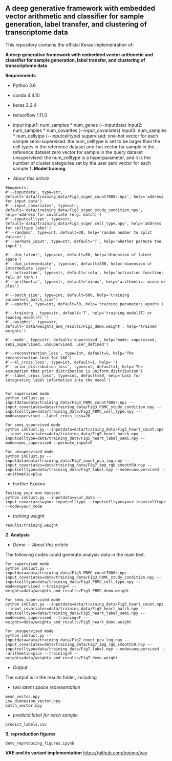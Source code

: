 ## A deep generative framework with embedded vector arithmetic and classifier for sample generation, label transfer, and clustering of transcriptome data

This repository contains the official Keras implementation of:

**A deep generative framework with embedded vector arithmetic and classifier for sample generation, label transfer, and clustering of transcriptome data**

**Requirements**
- Python 3.6
- conda 4.4.10
- keras 2.2.4
- tensorflow 1.11.0

- *Input*
Input1: num_samples * num_genes (--inputdata)
Input2: num_samples * num_covarites (--input_covariates)
Input3: num_samples * num_cellytpe (--inputcelltype)
        supervised: one-hot vector for each sample
        semi-supervised: the num_celltype is set to be larger than the cell types in the reference dataset
                         one-hot vector for sample in the reference dataset
                         zero vector for sample in the query dataset
        unsupervised: the num_celltype is a hyperparameter,  and it is the number of cluster categories set by the user
                      zero vector for each sample
**1. Model training**

- *About this article*
```
#Augments:
#'--inputdata', type=str, default='data/training_data/Fig3_scgen_count7000r.npz', help='address for input data')
#'--input_covariates', type=str, default='data/training_data/Fig3_scgen_study_condition.npy', help='address for covariate (e.g. batch)')
#'--inputcelltype', type=str, default='data/training_data/Fig3_scgen_cell_type.npy', help='address for celltype label')
#'--randoms', type=int, default=30, help='random number to split dataset')
#'--permute_input', type=str, default='T', help='whether permute the input')

#'--dim_latent', type=int, default=50, help='dimension of latent space')
#'--dim_intermediate', type=int, default=200, help='dimension of intermediate layer')
#'--activation', type=str, default='relu', help='activation function: relu or tanh')
#'--arithmetic', type=str, default='minus', help='arithmetic: minus or plus')

#'--batch_size', type=int, default=500, help='training parameters_batch_size')
#'--epochs', type=int, default=50, help='training parameters_epochs')

#'--training', type=str, default='T', help='training model(T) or loading model(F) ')
#'--weights', type=str, default='data/weights_and_results/Fig3_demo.weight', help='trained weights')

#'--mode', type=str, default='supervised', help='mode: supervised, semi_supervised, unsupervised, user_defined')

#'--reconstruction_loss', type=int, default=5, help='The reconstruction loss for VAE')
#'--kl_cross_loss', type=int, default=1, help='')
#'--prior_distribution_loss', type=int, default=1, help='The assumption that prior distribution is uniform distribution')
#'--label_cross_loss', type=int, default=50, help='Loss for integrating label information into the model')


For supervised mode
python inClust.py --inputdata=data/training_data/Fig3_PBMC_count7000r.npz --input_covariates=data/training_data/Fig3_PBMC_study_condition.npy --inputcelltype=data/training_data/Fig3_PBMC_cell_type.npy --mode=supervised --label_cross_loss=20

For semi_supervised mode
python inClust.py --inputdata=data/training_data/Fig5_heart_count.npz --input_covariates=data/training_data/Fig5_heart_batch.npy --inputcelltype=data/training_data/Fig5_heart_label_semi.npy --mode=semi_supervised --permute_input=F

For unsupervised mode
python inClust.py --inputdata=data/training_data/Fig7_count_pca_log.npy --input_covariates=data/training_data/Fig7_img_rgb_smooth50.npy --inputcelltype=data/training_data/Fig7_label.npy --mode=unsupervised  --arithmetic=plus

```

- *Further Explore*
```
Testing your own dataset
python inClust.py --inputdata=your_data --input_covariates=your_inputcelltype --inputcelltype=your_inputcelltype --mode=your_mode
```

- *training weight*
```
results/training.weight
```


**2. Analysis**

- *Demo -- About this article*

The following codes could generate analysis data in the main text.
```
For supervised mode
python inClust.py --inputdata=data/training_data/Fig3_PBMC_count7000r.npz --input_covariates=data/training_data/Fig3_PBMC_study_condition.npy --inputcelltype=data/training_data/Fig3_PBMC_cell_type.npy --mode=supervised --training=F --weights=data/weights_and_results/Fig3_PBMC_demo.weight

For semi_supervised mode
python inClust.py --inputdata=data/training_data/Fig5_heart_count.npz --input_covariates=data/training_data/Fig5_heart_batch.npy --inputcelltype=data/training_data/Fig5_heart_label_semi.npy --mode=semi_supervised --training=F --weights=data/weights_and_results/Fig5_heart_demo.weight

For unsupervised mode
python inClust.py --inputdata=data/training_data/Fig7_count_pca_log.npy --input_covariates=data/training_data/Fig7_img_rgb_smooth50.npy --inputcelltype=data/training_data/Fig7_label.npy --mode=unsupervised  --arithmetic=plus --training=F --weights=data/weights_and_results/Fig7_demo.weight

```

- *Output*

The output is in the results folder, including
- *two latent space representation*
```
mean_vector.npy
Low_dimnesion_vector.npy
batch_vector.npy
```

- *predictd label for each sample*
```
predict_labels.csv
```
**3. reproduction figures**
```
demo_reproducing_figures.ipynb
```

**VAE and its variant implementation**
https://github.com/bojone/vae